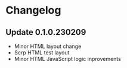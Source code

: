 # Changelog

## Update 0.1.0.230209
- Minor HTML layout change
- Scrp HTML test layout
- Minor HTML JavaScript logic inprovements